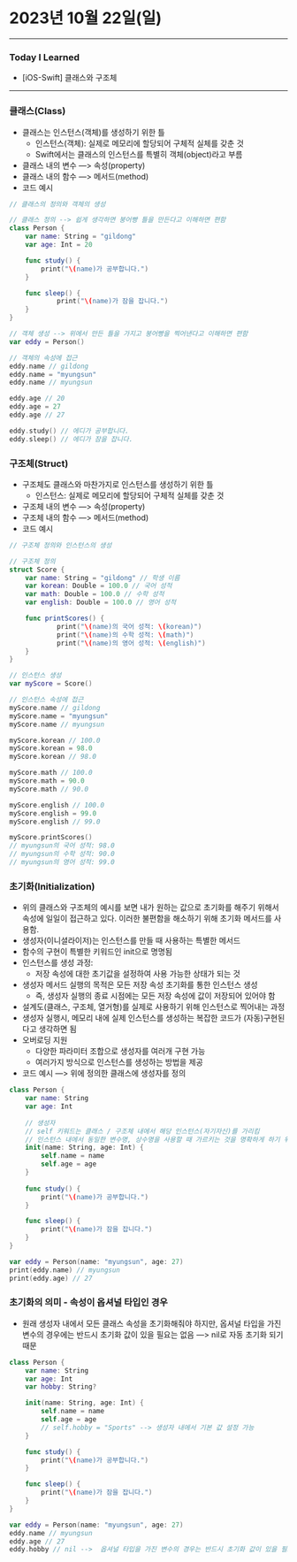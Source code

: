 # 2023년 10월 22일(일)

----

### Today I Learned 

- [iOS-Swift] 클래스와 구조체 

----

### 클래스(Class)

- 클래스는 인스턴스(객체)를 생성하기 위한 틀
  - 인스턴스(객체): 실제로 메모리에 할당되어 구체적 실체를 갖춘 것
  - Swift에서는 클래스의 인스턴스를 특별히 객체(object)라고 부름
- 클래스 내의 변수 —> 속성(property)
- 클래스 내의 함수 —> 메서드(method)
- 코드 예시

```swift
// 클래스의 정의와 객체의 생성

// 클래스 정의 --> 쉽게 생각하면 붕어빵 틀을 만든다고 이해하면 편함
class Person {
    var name: String = "gildong"
    var age: Int = 20

	func study() {
		print("\(name)가 공부합니다.")
	}

	func sleep() {
			print("\(name)가 잠을 잡니다.")
	}
}

// 객체 생성 --> 위에서 만든 틀을 가지고 붕어빵을 찍어낸다고 이해하면 편함 
var eddy = Person()

// 객체의 속성에 접근 
eddy.name // gildong
eddy.name = "myungsun"
eddy.name // myungsun

eddy.age // 20 
eddy.age = 27
eddy.age // 27 

eddy.study() // 에디가 공부합니다.
eddy.sleep() // 에디가 잠을 잡니다.
```

### 구조체(Struct)

- 구조체도 클래스와 마찬가지로 인스턴스를 생성하기 위한 틀
  - 인스턴스: 실제로 메모리에 할당되어 구체적 실체를 갖춘 것
- 구조체 내의 변수 —> 속성(property)
- 구조체 내의 함수 —> 메서드(method)
- 코드 예시

```swift
// 구조체 정의와 인스턴스의 생성 

// 구조체 정의 
struct Score {
    var name: String = "gildong" // 학생 이름 
	var korean: Double = 100.0 // 국어 성적
	var math: Double = 100.0 // 수학 성적 
	var english: Double = 100.0 // 영어 성적 

	func printScores() {
			print("\(name)의 국어 성적: \(korean)")
			print("\(name)의 수학 성적: \(math)")
			print("\(name)의 영어 성적: \(english)")
	}
}

// 인스턴스 생성 
var myScore = Score()

// 인스턴스 속성에 접근 
myScore.name // gildong
myScore.name = "myungsun"
myScore.name // myungsun

myScore.korean // 100.0
myScore.korean = 98.0 
myScore.korean // 98.0

myScore.math // 100.0
myScore.math = 90.0 
myScore.math // 90.0

myScore.english // 100.0 
myScore.english = 99.0 
myScore.english // 99.0 

myScore.printScores() 
// myungsun의 국어 성적: 98.0
// myungsun의 수학 성적: 90.0
// myungsun의 영어 성적: 99.0
```

### 초기화(Initialization)

- 위의 클래스와 구조체의 예시를 보면 내가 원하는 값으로 초기화를 해주기 위해서 속성에 일일이 접근하고 있다. 이러한 불편함을 해소하기 위해 초기화 메서드를 사용함.
- 생성자(이니셜라이저)는 인스턴스를 만들 때 사용하는 특별한 메서드
- 함수의 구현이 특별한 키워드인 init으로 명명됨
- 인스턴스를 생성 과정:
  - 저장 속성에 대한 초기값을 설정하여 사용 가능한 상태가 되는 것
- 생성자 메서드 실행의 목적은 모든 저장 속성 초기화를 통한 인스턴스 생성
  - 즉, 생성자 실행의 종료 시점에는 모든 저장 속성에 값이 저장되어 있어야 함
- 설계도(클래스, 구조체, 열거형)를 실제로 사용하기 위해 인스턴스로 찍어내는 과정
- 생성자 실행시, 메모리 내에 실제 인스턴스를 생성하는 복잡한 코드가 (자동)구현된다고 생각하면 됨
- 오버로딩 지원
  - 다양한 파라미터 조합으로 생성자를 여러개 구현 가능
  - 여러가지 방식으로 인스턴스를 생성하는 방법을 제공
- 코드 예시 —> 위에 정의한 클래스에 생성자를 정의

```swift
class Person {
    var name: String
    var age: Int 
		
	// 생성자
	// self 키워드는 클래스 / 구조체 내에서 해당 인스턴스(자기자신)를 가리킴 
	// 인스턴스 내에서 동일한 변수명, 상수명을 사용할 때 가르키는 것을 명확하게 하기 위해 self 키워드 사용 
	init(name: String, age: Int) {
		self.name = name
		self.age = age 
	} 
 
	func study() {
		print("\(name)가 공부합니다.")
	}

	func sleep() {
		print("\(name)가 잠을 잡니다.")
	}
}

var eddy = Person(name: "myungsun", age: 27) 
print(eddy.name) // myungsun
print(eddy.age) // 27
```

### 초기화의 의미 - 속성이 옵셔널 타입인 경우

- 원래 생성자 내에서 모든 클래스 속성을 초기화해줘야 하지만, 옵셔널 타입을 가진 변수의 경우에는 반드시 초기화 값이 있을 필요는 없음 —> nil로 자동 초기화 되기 때문

```swift
class Person {
    var name: String
	var age: Int
	var hobby: String?  

	init(name: String, age: Int) {
		self.name = name 
		self.age = age 
		// self.hobby = "Sports" --> 생성자 내에서 기본 값 설정 가능 
	}

	func study() {
		print("\(name)가 공부합니다.")
	}

	func sleep() {
		print("\(name)가 잠을 잡니다.")
	}
}

var eddy = Person(name: "myungsun", age: 27)
eddy.name // myungsun
eddy.age // 27
eddy.hobby // nil -->  옵셔널 타입을 가진 변수의 경우는 반드시 초기화 값이 있을 필요는 없음
```